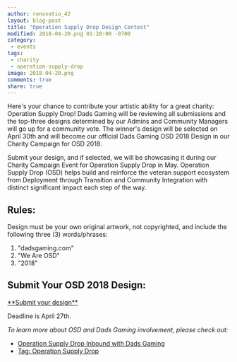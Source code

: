 ```yaml
---
author: renovatio_42
layout: blog-post
title: "Operation Supply Drop Design Contest"
modified: 2018-04-20.png 01:20:00 -0700
category:
 - events
tags:
 - charity
 - operation-supply-drop
image: 2018-04-20.png
comments: true
share: true
---
```


Here's your chance to contribute your artistic ability for a great charity: Operation Supply Drop! Dads Gaming will be reviewing all submissions and the top-three designs determined by our Admins and Community Managers will go up for a community vote. The winner's design will be selected on April 30th and will become our official Dads Gaming OSD 2018 Design in our Charity Campaign for OSD 2018.

Submit your design, and if selected, we will be showcasing it during our Charity Campaign Event for Operation Supply Drop in May. Operation Supply Drop (OSD) helps build and reinforce the veteran support ecosystem from Deployment through Transition and Community Integration with distinct significant impact each step of the way.

<h2>Rules:</h2>
Design must be your own original artwork, not copyrighted, and include the following three (3) words/phrases: 

1. "dadsgaming.com"
2. "We Are OSD"
3. "2018"

<h2>Submit Your OSD 2018 Design:</h2>
<a href = "https://goo.gl/forms/bCoqAOskfsJS3Dx73" target="_blank" class = "btn btn-success" role = "button">
**Submit your design**
</a>

Deadline is April 27th.


*To learn more about OSD and Dads Gaming involvement, please check out:*
* [Operation Supply Drop Inbound with Dads Gaming](http://dadsgaming.com/events/2016/04/03/operation-supply-drop-inbound-with-dads-gaming/)
* [Tag: Operation Supply Drop](http://dadsgaming.com/tag/operation-supply-drop/)